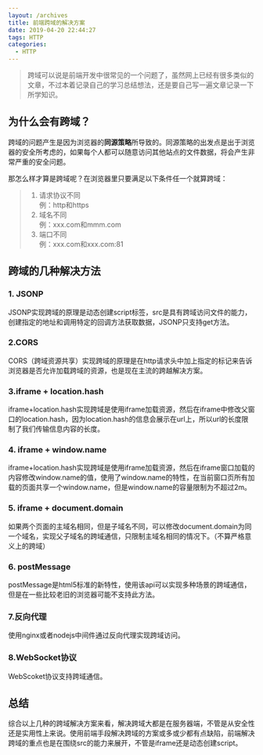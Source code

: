 ```yaml
---
layout: /archives
title: 前端跨域的解决方案
date: 2019-04-20 22:44:27
tags: HTTP
categories:
  - HTTP
---
```

>跨域可以说是前端开发中很常见的一个问题了，虽然网上已经有很多类似的文章，不过本着记录自己的学习总结想法，还是要自己写一遍文章记录一下所学知识。

## 为什么会有跨域？

跨域的问题产生是因为浏览器的**同源策略**所导致的。同源策略的出发点是出于浏览器的安全所考虑的，如果每个人都可以随意访问其他站点的文件数据，将会产生非常严重的安全问题。

那怎么样才算是跨域呢？在浏览器里只要满足以下条件任一个就算跨域：

> 1. 请求协议不同 
>    <br/>
>    例：http和https
> 2. 域名不同
>    <br/>
>    例：xxx.com和mmm.com
> 3. 端口不同
>    <br/>
>    例：xxx.com和xxx.com:81

## 跨域的几种解决方法

### 1. JSONP

JSONP实现跨域的原理是动态创建script标签，src是具有跨域访问文件的能力，创建指定的地址和调用特定的回调方法获取数据，JSONP只支持get方法。

### 2.CORS

CORS（跨域资源共享）实现跨域的原理是在http请求头中加上指定的标记来告诉浏览器是否允许加载跨域的资源，也是现在主流的跨越解决方案。

### 3.iframe + location.hash

iframe+location.hash实现跨域是使用iframe加载资源，然后在iframe中修改父窗口的location.hash，因为location.hash的信息会展示在url上，所以url的长度限制了我们传输信息内容的长度。

### 4. iframe + window.name

iframe+location.hash实现跨域是使用iframe加载资源，然后在iframe窗口加载的内容修改window.name的值，使用了window.name的特性，在当前窗口页所有加载的页面共享一个window.name，但是window.name的容量限制为不超过2m。

### 5. iframe + document.domain

如果两个页面的主域名相同，但是子域名不同，可以修改document.domain为同一个域名，实现父子域名的跨域通信，只限制主域名相同的情况下。（不算严格意义上的跨域）

### 6. postMessage

postMessage是html5标准的新特性，使用该api可以实现多种场景的跨域通信，但是在一些比较老旧的浏览器可能不支持此方法。

### 7.反向代理

使用nginx或者nodejs中间件通过反向代理实现跨域访问。

### 8.WebSocket协议

WebScoket协议支持跨域通信。

## 总结

综合以上几种的跨域解决方案来看，解决跨域大都是在服务器端，不管是从安全性还是实用性上来说。使用前端手段解决跨域的方案或多或少都有点缺陷，前端解决跨域的重点也是在围绕src的能力来展开，不管是iframe还是动态创建script。

